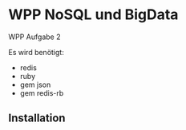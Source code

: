 # WPP NoSQL und BigData
WPP Aufgabe 2

Es wird benötigt:
- redis
- ruby
- gem json
- gem redis-rb

## Installation
